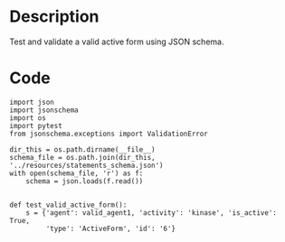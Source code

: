 # Description
Test and validate a valid active form using JSON schema.

# Code
```
import json
import jsonschema
import os
import pytest
from jsonschema.exceptions import ValidationError

dir_this = os.path.dirname(__file__)
schema_file = os.path.join(dir_this, '../resources/statements_schema.json')
with open(schema_file, 'r') as f:
    schema = json.loads(f.read())


def test_valid_active_form():
    s = {'agent': valid_agent1, 'activity': 'kinase', 'is_active': True,
         'type': 'ActiveForm', 'id': '6'}

```
